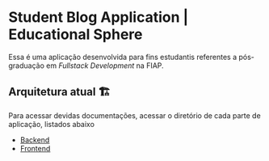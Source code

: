 # Student Blog Application | Educational Sphere
Essa é uma aplicação desenvolvida para fins estudantis referentes a pós-graduação em <i>Fullstack Development</i> na FIAP.

## Arquitetura atual 🏗️
Para acessar devidas documentações, acessar o diretório de cada parte de aplicação, listados abaixo
- [<u>Backend</u>](/backend/)
- [<u>Frontend</u>](/frontend/)
